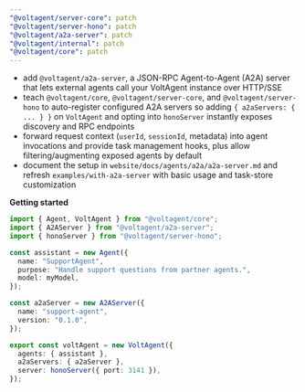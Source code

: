 ```yaml
---
"@voltagent/server-core": patch
"@voltagent/server-hono": patch
"@voltagent/a2a-server": patch
"@voltagent/internal": patch
"@voltagent/core": patch
---
```


- add `@voltagent/a2a-server`, a JSON-RPC Agent-to-Agent (A2A) server that lets external agents call your VoltAgent instance over HTTP/SSE
- teach `@voltagent/core`, `@voltagent/server-core`, and `@voltagent/server-hono` to auto-register configured A2A servers so adding `{ a2aServers: { ... } }` on `VoltAgent` and opting into `honoServer` instantly exposes discovery and RPC endpoints
- forward request context (`userId`, `sessionId`, metadata) into agent invocations and provide task management hooks, plus allow filtering/augmenting exposed agents by default
- document the setup in `website/docs/agents/a2a/a2a-server.md` and refresh `examples/with-a2a-server` with basic usage and task-store customization

**Getting started**

```ts
import { Agent, VoltAgent } from "@voltagent/core";
import { A2AServer } from "@voltagent/a2a-server";
import { honoServer } from "@voltagent/server-hono";

const assistant = new Agent({
  name: "SupportAgent",
  purpose: "Handle support questions from partner agents.",
  model: myModel,
});

const a2aServer = new A2AServer({
  name: "support-agent",
  version: "0.1.0",
});

export const voltAgent = new VoltAgent({
  agents: { assistant },
  a2aServers: { a2aServer },
  server: honoServer({ port: 3141 }),
});
```
